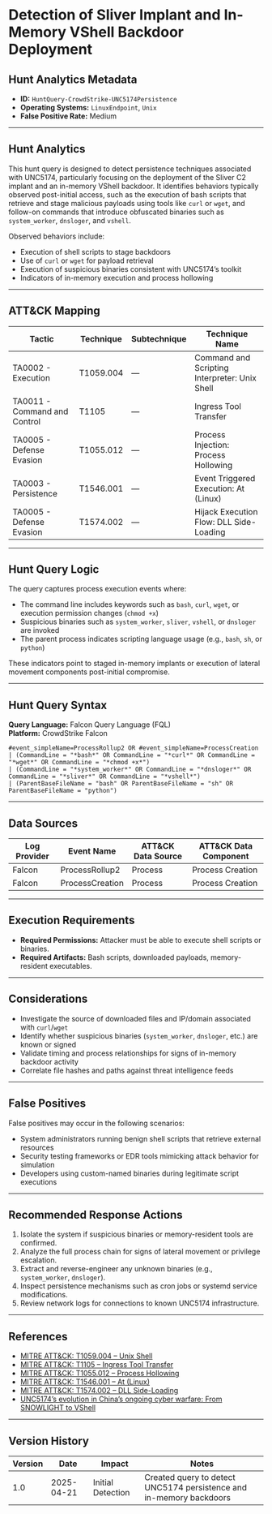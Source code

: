 # Detection of Sliver Implant and In-Memory VShell Backdoor Deployment

## Hunt Analytics Metadata

- **ID:** `HuntQuery-CrowdStrike-UNC5174Persistence`
- **Operating Systems:** `LinuxEndpoint`, `Unix`
- **False Positive Rate:** Medium

---

## Hunt Analytics

This hunt query is designed to detect persistence techniques associated with UNC5174, particularly focusing on the deployment of the Sliver C2 implant and an in-memory VShell backdoor. It identifies behaviors typically observed post-initial access, such as the execution of bash scripts that retrieve and stage malicious payloads using tools like `curl` or `wget`, and follow-on commands that introduce obfuscated binaries such as `system_worker`, `dnsloger`, and `vshell`.

Observed behaviors include:

- Execution of shell scripts to stage backdoors
- Use of `curl` or `wget` for payload retrieval
- Execution of suspicious binaries consistent with UNC5174’s toolkit
- Indicators of in-memory execution and process hollowing

---

## ATT&CK Mapping

| Tactic                        | Technique  | Subtechnique | Technique Name                                     |
|------------------------------|------------|---------------|--------------------------------------------------|
| TA0002 - Execution            | T1059.004 | —             | Command and Scripting Interpreter: Unix Shell     |
| TA0011 - Command and Control  | T1105     | —             | Ingress Tool Transfer                              |
| TA0005 - Defense Evasion      | T1055.012 | —             | Process Injection: Process Hollowing              |
| TA0003 - Persistence          | T1546.001 | —             | Event Triggered Execution: At (Linux)             |
| TA0005 - Defense Evasion      | T1574.002 | —             | Hijack Execution Flow: DLL Side-Loading           |

---

## Hunt Query Logic

The query captures process execution events where:

- The command line includes keywords such as `bash`, `curl`, `wget`, or execution permission changes (`chmod +x`)
- Suspicious binaries such as `system_worker`, `sliver`, `vshell`, or `dnsloger` are invoked
- The parent process indicates scripting language usage (e.g., `bash`, `sh`, or `python`)

These indicators point to staged in-memory implants or execution of lateral movement components post-initial compromise.

---

## Hunt Query Syntax

**Query Language:** Falcon Query Language (FQL)  
**Platform:** CrowdStrike Falcon

```fql
#event_simpleName=ProcessRollup2 OR #event_simpleName=ProcessCreation 
| (CommandLine = "*bash*" OR CommandLine = "*curl*" OR CommandLine = "*wget*" OR CommandLine = "*chmod +x*") 
| (CommandLine = "*system_worker*" OR CommandLine = "*dnsloger*" OR CommandLine = "*sliver*" OR CommandLine = "*vshell*") 
| (ParentBaseFileName = "bash" OR ParentBaseFileName = "sh" OR ParentBaseFileName = "python")
```

---

## Data Sources

| Log Provider | Event Name        | ATT&CK Data Source | ATT&CK Data Component |
|--------------|-------------------|--------------------|------------------------|
| Falcon       | ProcessRollup2    | Process             | Process Creation       |
| Falcon       | ProcessCreation   | Process             | Process Creation       |

---

## Execution Requirements

- **Required Permissions:** Attacker must be able to execute shell scripts or binaries.
- **Required Artifacts:** Bash scripts, downloaded payloads, memory-resident executables.

---

## Considerations

- Investigate the source of downloaded files and IP/domain associated with `curl`/`wget`
- Identify whether suspicious binaries (`system_worker`, `dnsloger`, etc.) are known or signed
- Validate timing and process relationships for signs of in-memory backdoor activity
- Correlate file hashes and paths against threat intelligence feeds

---

## False Positives

False positives may occur in the following scenarios:

- System administrators running benign shell scripts that retrieve external resources
- Security testing frameworks or EDR tools mimicking attack behavior for simulation
- Developers using custom-named binaries during legitimate script executions

---

## Recommended Response Actions

1. Isolate the system if suspicious binaries or memory-resident tools are confirmed.
2. Analyze the full process chain for signs of lateral movement or privilege escalation.
3. Extract and reverse-engineer any unknown binaries (e.g., `system_worker`, `dnsloger`).
4. Inspect persistence mechanisms such as cron jobs or systemd service modifications.
5. Review network logs for connections to known UNC5174 infrastructure.

---

## References

- [MITRE ATT&CK: T1059.004 – Unix Shell](https://attack.mitre.org/techniques/T1059/004/)
- [MITRE ATT&CK: T1105 – Ingress Tool Transfer](https://attack.mitre.org/techniques/T1105/)
- [MITRE ATT&CK: T1055.012 – Process Hollowing](https://attack.mitre.org/techniques/T1055/012/)
- [MITRE ATT&CK: T1546.001 – At (Linux)](https://attack.mitre.org/techniques/T1546/001/)
- [MITRE ATT&CK: T1574.002 – DLL Side-Loading](https://attack.mitre.org/techniques/T1574/002/)
- [UNC5174’s evolution in China’s ongoing cyber warfare: From SNOWLIGHT to VShell](https://sysdig.com/blog/unc5174-chinese-threat-actor-vshell/)

---

## Version History

| Version | Date       | Impact             | Notes                                                              |
|---------|------------|--------------------|--------------------------------------------------------------------|
| 1.0     | 2025-04-21 | Initial Detection | Created query to detect UNC5174 persistence and in-memory backdoors |

